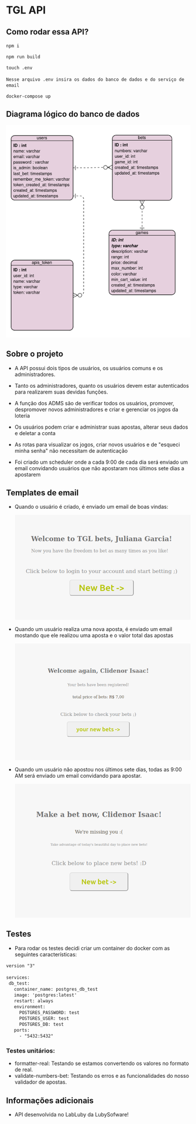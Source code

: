 # TGL API

## Como rodar essa API?

```
npm i
```

```
npm run build
```

```
touch .env

Nesse arquivo .env insira os dados do banco de dados e do serviço de email
```

```
docker-compose up
```

## Diagrama lógico do banco de dados

![](readme-images/diagram.png)

## Sobre o projeto

- A API possui dois tipos de usuários, os usuários comuns e os administradores.

- Tanto os administradores, quanto os usuários devem estar autenticados para realizarem suas devidas funções.

- A função dos ADMS são de verificar todos os usuários, promover, despromover novos administradores e criar e gerenciar os jogos da loteria

- Os usuários podem criar e administrar suas apostas, alterar seus dados e deletar a conta

- As rotas para visualizar os jogos, criar novos usuários e de "esqueci minha senha" não necessitam de autenticação

- Foi criado um scheduler onde a cada 9:00 de cada dia será enviado um email convidando usuários que não apostaram nos últimos sete dias a apostarem

## Templates de email

- Quando o usuário é criado, é enviado um email de boas vindas:

  ![](readme-images/mails/welcome.png)

- Quando um usuário realiza uma nova aposta, é enviado um email mostando que ele realizou uma aposta e o valor total das apostas

  ![](readme-images/mails/newbet.png)

- Quando um usuário não apostou nos últimos sete dias, todas as 9:00 AM será enviado um email convidando para apostar.

  ![](readme-images/mails/placeABet.png)

## Testes

- Para rodar os testes decidi criar um container do docker com as seguintes características:

```
version "3"

services:
 db_test:
   container_name: postgres_db_test
   image: 'postgres:latest'
   restart: always
   environment:
     POSTGRES_PASSWORD: test
     POSTGRES_USER: test
     POSTGRES_DB: test
   ports:
     - "5432:5432"
```
### Testes unitários:
 
 - formatter-real: Testando se estamos convertendo os valores no formato de real.
 - validate-numbers-bet: Testando os erros e as funcionalidades do nosso validador de apostas.

## Informações adicionais

- API desenvolvida no LabLuby da LubySofware!
